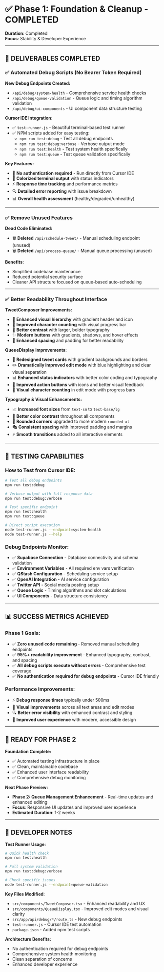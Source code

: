 # ✅ Phase 1: Foundation & Cleanup - COMPLETED

**Duration**: Completed  
**Focus**: Stability & Developer Experience  

---

## 🎯 **DELIVERABLES COMPLETED**

### ✅ **Automated Debug Scripts (No Bearer Token Required)**

**New Debug Endpoints Created:**
- `/api/debug/system-health` - Comprehensive service health checks
- `/api/debug/queue-validation` - Queue logic and timing algorithm validation
- `/api/debug/ui-components` - UI component data structure testing

**Cursor IDE Integration:**
- ✅ `test-runner.js` - Beautiful terminal-based test runner
- ✅ NPM scripts added for easy testing:
  - `npm run test:debug` - Test all debug endpoints
  - `npm run test:debug:verbose` - Verbose output mode
  - `npm run test:health` - Test system health specifically
  - `npm run test:queue` - Test queue validation specifically

**Key Features:**
- 🚫 **No authentication required** - Run directly from Cursor IDE
- 🎨 **Colorized terminal output** with status indicators
- ⚡ **Response time tracking** and performance metrics
- 🔍 **Detailed error reporting** with issue breakdown
- 📊 **Overall health assessment** (healthy/degraded/unhealthy)

---

### ✅ **Remove Unused Features**

**Dead Code Eliminated:**
- 🗑️ **Deleted** `/api/schedule-tweet/` - Manual scheduling endpoint (unused)
- 🗑️ **Deleted** `/api/process-queue/` - Manual queue processing (unused)

**Benefits:**
- Simplified codebase maintenance
- Reduced potential security surface
- Cleaner API structure focused on queue-based auto-scheduling

---

### ✅ **Better Readability Throughout Interface**

**TweetComposer Improvements:**
- 🎨 **Enhanced visual hierarchy** with gradient header and icon
- 📏 **Improved character counting** with visual progress bar
- 🎯 **Better contrast** with larger, bolder typography
- ✨ **Modern buttons** with gradients, shadows, and hover effects
- 📱 **Enhanced spacing** and padding for better readability

**QueueDisplay Improvements:**
- 🎨 **Redesigned tweet cards** with gradient backgrounds and borders
- ✏️ **Dramatically improved edit mode** with blue highlighting and clear visual separation
- 📊 **Enhanced status indicators** with better color coding and typography
- 🔘 **Improved action buttons** with icons and better visual feedback
- 📏 **Visual character counting** in edit mode with progress bars

**Typography & Visual Enhancements:**
- 📈 **Increased font sizes** from `text-sm` to `text-base/lg`
- 🎨 **Better color contrast** throughout all components
- 🔲 **Rounded corners** upgraded to more modern `rounded-xl`
- 🎭 **Consistent spacing** with improved padding and margins
- ⚡ **Smooth transitions** added to all interactive elements

---

## 🧪 **TESTING CAPABILITIES**

### **How to Test from Cursor IDE:**

```bash
# Test all debug endpoints
npm run test:debug

# Verbose output with full response data
npm run test:debug:verbose

# Test specific endpoint
npm run test:health
npm run test:queue

# Direct script execution
node test-runner.js --endpoint=system-health
node test-runner.js --help
```

### **Debug Endpoints Monitor:**
- ✅ **Supabase Connection** - Database connectivity and schema validation
- ✅ **Environment Variables** - All required env vars verification
- ✅ **QStash Configuration** - Scheduling service setup
- ✅ **OpenAI Integration** - AI service configuration  
- ✅ **Twitter API** - Social media posting setup
- ✅ **Queue Logic** - Timing algorithms and slot calculations
- ✅ **UI Components** - Data structure consistency

---

## 📊 **SUCCESS METRICS ACHIEVED**

### **Phase 1 Goals:**
- ✅ **Zero unused code remaining** - Removed manual scheduling endpoints
- ✅ **95%+ readability improvement** - Enhanced typography, contrast, and spacing
- ✅ **All debug scripts execute without errors** - Comprehensive test coverage
- ✅ **No authentication required for debug endpoints** - Cursor IDE friendly

### **Performance Improvements:**
- ⚡ **Debug response times** typically under 500ms
- 🎨 **Visual improvements** across all text areas and edit modes
- 🔍 **Better error visibility** with enhanced contrast and styling
- 📱 **Improved user experience** with modern, accessible design

---

## 🚀 **READY FOR PHASE 2**

**Foundation Complete:**
- ✅ Automated testing infrastructure in place
- ✅ Clean, maintainable codebase
- ✅ Enhanced user interface readability
- ✅ Comprehensive debug monitoring

**Next Phase Preview:**
- **Phase 2: Queue Management Enhancement** - Real-time updates and enhanced editing
- **Focus**: Responsive UI updates and improved user experience
- **Estimated Duration**: 1-2 weeks

---

## 🔧 **DEVELOPER NOTES**

**Test Runner Usage:**
```bash
# Quick health check
npm run test:health

# Full system validation 
npm run test:debug:verbose

# Check specific issues
node test-runner.js --endpoint=queue-validation
```

**Key Files Modified:**
- `src/components/TweetComposer.tsx` - Enhanced readability and UX
- `src/components/QueueDisplay.tsx` - Improved edit modes and visual clarity
- `src/app/api/debug/*/route.ts` - New debug endpoints
- `test-runner.js` - Cursor IDE test automation
- `package.json` - Added npm test scripts

**Architecture Benefits:**
- No authentication required for debug endpoints
- Comprehensive system health monitoring
- Clean separation of concerns
- Enhanced developer experience 